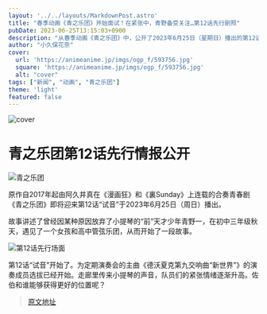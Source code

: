```yaml
---
layout: '../../layouts/MarkdownPost.astro'
title: "春季动画《青之乐团》开始面试！在紧张中，青野备受关注…第12话先行剧照"
pubDate: 2023-06-25T13:15:03+0900
description: "从春季动画《青之乐团》中，公开了2023年6月25日（星期日）播出的第12话“面试”的剧情和先行场面照片。"
author: "小久保花奈"
cover:
  url: 'https://animeanime.jp/imgs/ogp_f/593756.jpg'
  square: 'https://animeanime.jp/imgs/ogp_f/593756.jpg'
  alt: "cover"
tags: ["新闻", "动画", "青之乐团"]
theme: 'light'
featured: false
---
```


![cover](https://animeanime.jp/imgs/ogp_f/593756.jpg)

# 青之乐团第12话先行情报公开

![青之乐团](https://animeanime.jp/imgs/zoom/593757.jpg)

原作自2017年起由阿久井真在《漫画狂》和《裏Sunday》上连载的合奏青春剧《青之乐团》即将迎来第12话“试音”于2023年6月25日（周日）播出。

故事讲述了曾经因某种原因放弃了小提琴的“前”天才少年青野一，在初中三年级秋天，遇见了一个女孩和高中管弦乐团，从而开始了一段故事。

![第12话先行场面](https://animeanime.jp/imgs/zoom/593755.jpg)

第12话“试音”开始了。为定期演奏会的主曲《德沃夏克第九交响曲“新世界”》的演奏成员选拔已经开始。走廊里传来小提琴的声音，队员们的紧张情绪逐渐升高。佐伯和谁能够获得更好的位置呢？

>[原文地址](https://animeanime.jp/article/2023/06/25/78157.html)  